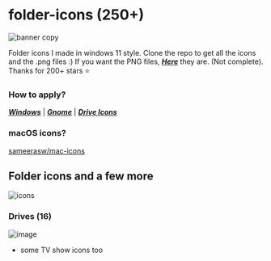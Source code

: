 # folder-icons (250+)
![banner copy](https://github.com/sameerasw/folder-icons/assets/68902530/9b18a31b-c14f-4d68-8bc4-dbe9f70f7a4d)

Folder icons I made in windows 11 style.
Clone the repo to get all the icons and the .png files :)
If you want the PNG files, [***Here***](https://github.com/sameerasw/folder-icons/tree/main/PNGs) they are. (Not complete). Thanks for 200+ stars ⭐

### How to apply?           
[***Windows***](https://t.me/tidwib/81) | 
[***Gnome***](https://t.me/tidwib/84) | 
[***Drive Icons***](https://t.me/tidwib/344)

### macOS icons?
[sameerasw/mac-icons](https://github.com/sameerasw/mac-icons)


## Folder icons and a few more
![icons](https://github.com/sameerasw/folder-icons/assets/68902530/66bf7606-2f1b-43b2-aafa-6727bb6642d6)

### Drives (16)
![image](https://user-images.githubusercontent.com/68902530/201514580-2605b753-b992-43f0-b38f-c46156ac1edb.png)

+ some TV show icons too

